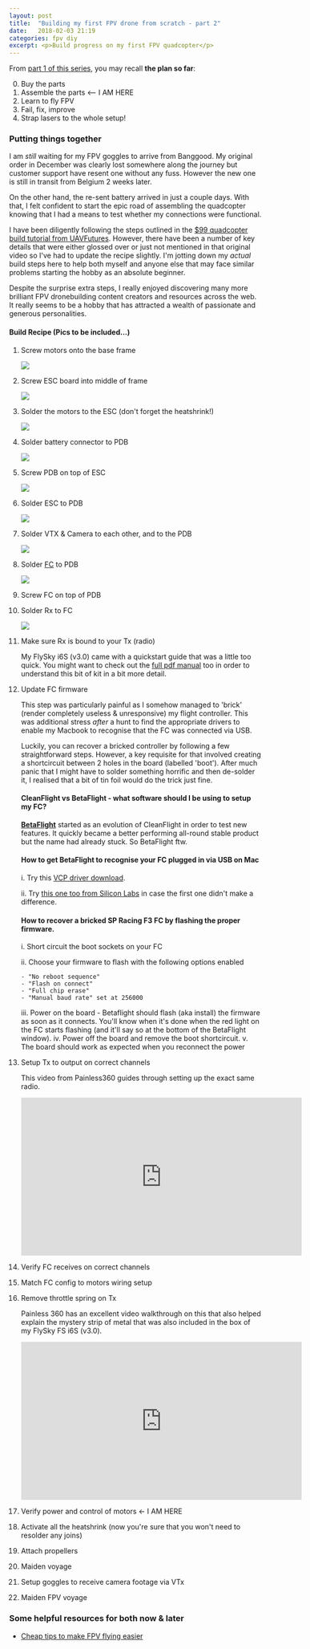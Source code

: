 ```yaml
---
layout: post
title:  "Building my first FPV drone from scratch - part 2"
date:   2018-02-03 21:19
categories: fpv diy
excerpt: <p>Build progress on my first FPV quadcopter</p>
---
```


From [part 1 of this series](fpv-drone-building-part1), you may recall **the plan so far**:

0. Buy the parts
1. Assemble the parts <-- I AM HERE
2. Learn to fly FPV
3. Fail, fix, improve
4. Strap lasers to the whole setup!

### Putting things together
I am *still* waiting for my FPV goggles to arrive from Banggood. My original order in December was clearly lost somewhere along the journey but customer support have resent one without any fuss. However the new one is still in transit from Belgium 2 weeks later.

On the other hand, the re-sent battery arrived in just a couple days. With that, I felt confident to start the epic road of assembling the quadcopter knowing that I had a means to test whether my connections were functional.

I have been diligently following the steps outlined in the [$99 quadcopter build tutorial from UAVFutures](https://www.youtube.com/watch?v=Avp8MurmeEY). However, there have been a number of key details that were either glossed over or just not mentioned in that original video so I've had to update the recipe slightly. I'm jotting down my *actual* build steps here to help both myself and anyone else that may face similar problems starting the hobby as an absolute beginner.

Despite the surprise extra steps, I really enjoyed discovering many more brilliant FPV dronebuilding content creators and resources across the web. It really seems to be a hobby that has attracted a wealth of passionate and generous personalities.

#### Build Recipe (Pics to be included...)
1. Screw motors onto the base frame

    <a href='https://photos.google.com/share/AF1QipMi-UT393KImg4ALPFbOV-ke4y9VRdqiU04pzCvcLklfbJ5ymJpilSLmUTsN7FwtA?key=UWt5anNNM3BDaVR5MkRmRVZVZFpYbmt1MVYzTlF3&source=ctrlq.org'><img src='https://lh3.googleusercontent.com/bB-J5cxvCJAOcCkC-wyg7cK4TdCE4REGjuGNYi5a_bIUobl__O-G7L1kdbb2DUKLH6t_LwBeSjeOY9GtLkXuyJPflLQu6jj0gAMbF0hu0fiVUCyzUhTV58aryHQXK-izsmoUHR7OPHI' /></a>
2. Screw ESC board into middle of frame

    <a href='https://photos.google.com/share/AF1QipNvlOl_Orzkm6Q6fuWhCb1auoWBQSBxwLeJ2ecK9T46WgjXZwOim8ZAt4NXtVHetw?key=WkV6cDJxWldiUWVDNU1EaEVqel9WSHYtMFRJUnhB&source=ctrlq.org'><img src='https://lh3.googleusercontent.com/cSObjNFESHzDSUOnKF-lBG8Bt1Uh1Yhx4Yi6LVr_Cw4Ptv4ZxIg1SiS2SKKmszJa8i9vnHWxrtMYIJWUlkBUTtF1gpiiY_fMPj-2Qggtns01cxe54CWD4X951K94FyqspCfW8VuGfHo' /></a>
3. Solder the motors to the ESC (don't forget the heatshrink!)

    <a href='https://photos.google.com/share/AF1QipPJ0oWgB6Yf_rhogLNmetdbkRZ4RFbXvzcc0YDdIXD3cNSQavorhQIL_9WB9ZJMSw?key=VGRzMURNVEFRS2RJWEtZLW9JcHd2NG1Xa2Mwc3hR&source=ctrlq.org'><img src='https://lh3.googleusercontent.com/AWc8GdXqDjbWVCGBl0jyZTZsa_umFpaFqI3grl9TDTXRBnwRV8g6EDqTTVjOce9CxkqO3jn8YXrW0HS7fyhDj-mmMlz-ipUcjrbYb1aOY-Zn_Aybm7Q1RSLPuuVR-QTNVPDwPdZ7X9I' /></a>
4. Solder battery connector to PDB

    <a href='https://photos.google.com/share/AF1QipPLtGpBSw8mUxzCtq1m0hO1R4PQCvKQgCr_koWhuF3FpsUl-wRSCRI2nLLAdVJKvw?key=bWdBS1VYQnpQNVl3Wm9hMTdDdVlZMmk0dTZSdTRR&source=ctrlq.org'><img src='https://lh3.googleusercontent.com/pFqgOutkC83BVLF-y5lAA_KSlpP5xVnStCVsupGhOYp-IkSg0SL48zu0_-ErYzIuC2TzsnXZKvvAwo06P8LHDJ1A8pKktT2U710Mc4CW7-USS6pZn98qlkBY1moz35iojr44SQcHJao' /></a>
5. Screw PDB on top of ESC

    <a href='https://photos.google.com/share/AF1QipPDXpMmWq5EVPvss337uYokCgRsnqi06_E5cp3BvZVg4YNDIwwjpgImYiqzTWBrXQ?key=QXRtaGU1N1EyaU9kMEhiWTBXdkp4ZERlY2xPeFFn&source=ctrlq.org'><img src='https://lh3.googleusercontent.com/75jyivxhE1lyvU2AQ7gJV4EGkUrj0sNW2q_xSvePRhpV_eVGhMwmoJVDB34gGUsVJ6Fy9ZEZkhN5fY454RVpLsrjeH1duio8RZzMJo_p5qrKMbiDpS2cEZew1TkYoBEBSI4U85JySrs' /></a>
6. Solder ESC to PDB

    <a href='https://photos.google.com/share/AF1QipOfC7g3isik-LTAxTCfgZxdsJIZzmik_R-cUj-AtbBtKD6_RdB-r-YmI71rMwz_fw?key=bE1RajZWRkR1VUxDb2hYQWc3QjdVYmtvMWEtQWt3&source=ctrlq.org'><img src='https://lh3.googleusercontent.com/mgB02jd2MPMNVgricg8PGkuZtl1lWGSK6tRYEDgQ9fFu9qPYFB34jVZutQ7t5rQnaT4-EdhcZFOYpNe6U8-jQ3Wrmcg8JunjkFsYTgzaHUXQxRNXJlnA49nwTzvvGCCKsNfCfC1QxQQ' /></a>
7. Solder VTX & Camera to each other, and to the PDB

    <a href='https://photos.google.com/share/AF1QipOs0m4OdZNr0gojDHUlwg2fkHBrO3xi1UpE4BqCnDjpQVNHcljQgAM1LWTXv_rw5A?key=bTJHZS1QQmNmbkp1M1NoeVBFNHB5ZGZzZVZEaE5B&source=ctrlq.org'><img src='https://lh3.googleusercontent.com/T-0qM0pk7EySE7RUZ8TcnrX-YiDie42MQDsjihhiOvL_CF1Ys4PO4qyySf6KUc0Anvki2slfGhANS09tf-I3bRGdjaTEDPsJxiqqKJ81A1pgD3zsdZ2IF72RiWHMwt85YVqU_wO60qg' /></a>
8. Solder [FC](https://github.com/cleanflight/cleanflight/blob/master/docs/Board%20-%20SPRacingF3.md) to PDB

    <a href='https://photos.google.com/share/AF1QipMBqXdQQtF-HzOj5DxMGgjbUypY3twyK8RHgBrypTMIMEfJX2pe5tszP9yE332qEA?key=WjlSekhtdzdZbm51Y0MtOTBOUHpVUnp1RWRaUjRn&source=ctrlq.org'><img src='https://lh3.googleusercontent.com/CRqKcwCpUHBASFAHzcVOT9aqeiGahwUF_xGXKKT5jJKLguGG2cHf_SvHJQyzFimzriLHJizBUaUpT6RADyAfdKgSyx4Nk9B4EFQPCDQ158eUfHbRmPIM-1LnTAljVEItjEeKYkQWHyk' /></a>
9. Screw FC on top of PDB
10. Solder Rx to FC

    <a href='https://photos.google.com/share/AF1QipPK_qgjwHisvmfLCseROfoALp6rOPkFCzZgso1KMlhQErz_5kYS5NzcB3gQtfwVrg?key=NUdYSlpLRk1aQ2hSZG9pWHRKelc2ZFpvZi1CdnFR&source=ctrlq.org'><img src='https://lh3.googleusercontent.com/HHt6lfrAjTONpjLSU6X5F-AnHrr-fCHQq7SPCZchMOep0rC0KpVKRZA_LaVg_ZvWrw-gGxIsV-vKKXCNxkF51mzqtryHWZOSnS2oaQmJN9yLvMlxBw5Fj66d8bRGqneb8ptxQYnn-R4' /></a>
11. Make sure Rx is bound to your Tx (radio)
    
    My FlySky i6S (v3.0) came with a quickstart guide that was a little too quick. You might want to check out the [full pdf manual](https://www.flyingtech.co.uk/sites/default/files/product_files/FS-i6S-MANUAL-EN-20161001.pdf) too in order to  understand this bit of kit in a bit more detail.

12. Update FC firmware
    
    This step was particularly painful as I somehow managed to 'brick' (render completely useless & unresponsive) my flight controller. This was additional stress *after* a hunt to find the appropriate drivers to enable my Macbook to recognise that the FC was connected via USB.

    Luckily, you can recover a bricked controller by following a few straightforward steps. However, a key requisite for that involved creating a shortcircuit between 2 holes in the board (labelled 'boot'). After much panic that I might have to solder something horrific and then de-solder it, I realised that a bit of tin foil would do the trick just fine.

    #### CleanFlight vs BetaFlight - what software should I be using to setup my FC?
    [**BetaFlight**](https://github.com/betaflight/betaflight-configurator/releases/latest) started as an evolution of CleanFlight in order to test new features. It quickly became a better performing all-round stable product but the name had already stuck. So BetaFlight ftw.

    #### How to get BetaFlight to recognise your FC plugged in via USB on Mac
    i. Try this [VCP driver download](http://www.ftdichip.com/Drivers/VCP.htm).
    
    ii. Try [this one too from Silicon Labs](https://www.silabs.com/products/development-tools/software/usb-to-uart-bridge-vcp-drivers) in case the first one didn't make a difference.

    #### How to recover a bricked SP Racing F3 FC by flashing the proper firmware.

    i. Short circuit the boot sockets on your FC
    
    ii. Choose your firmware to flash with the following options enabled
        
        - "No reboot sequence"
        - "Flash on connect"
        - "Full chip erase"
        - "Manual baud rate" set at 256000
    iii. Power on the board - Betaflight should flash (aka install) the firmware as soon as it connects. You'll know when it's done when the red light on the FC starts flashing (and it'll say so at the bottom of the BetaFlight window).
    iv. Power off the board and remove the boot shortcircuit.
    v. The board should work as expected when you reconnect the power

13. Setup Tx to output on correct channels

    This video from Painless360 guides through setting up the exact same radio.
    <iframe width="560" height="315" src="https://www.youtube.com/embed/K2pPVRTQgi0" frameborder="0" allow="autoplay; encrypted-media" allowfullscreen></iframe>
14. Verify FC receives on correct channels
15. Match FC config to motors wiring setup
16. Remove throttle spring on Tx

    Painless 360 has an excellent video walkthrough on this that also helped explain the mystery strip of metal that was also included in the box of my FlySky FS i6S (v3.0).
    <iframe width="560" height="315" src="https://www.youtube.com/embed/-7d1e8L2jb4" frameborder="0" allow="autoplay; encrypted-media" allowfullscreen></iframe>

17. Verify power and control of motors <- I AM HERE
18. Activate all the heatshrink (now you're sure that you won't need to resolder any joins)
18. Attach propellers
19. Maiden voyage
20. Setup goggles to receive camera footage via VTx
21. Maiden FPV voyage

### Some helpful resources for both now & later
- [Cheap tips to make FPV flying easier](https://irjayjay.blogspot.co.uk/2017/05/cheap-ways-to-improve-your-fpv-flying.html)
